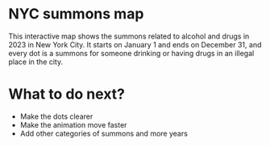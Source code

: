  # NYC summons map
 
 This interactive map shows the summons related to alcohol and drugs in 2023 in New York City.
 It starts on January 1 and ends on December 31, and every dot is a summons for someone drinking or having drugs in an illegal place in the city. 

#  What to do next? 
- Make the dots clearer 
- Make the animation move faster
- Add other categories of summons and more years
